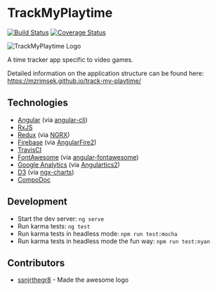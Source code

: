 # TrackMyPlaytime

[![Build Status](https://travis-ci.org/mzrimsek/track-my-playtime.svg?branch=master)](https://travis-ci.org/mzrimsek/track-my-playtime)
[![Coverage Status](https://coveralls.io/repos/github/mzrimsek/track-my-playtime/badge.svg?branch=master)](https://coveralls.io/github/mzrimsek/track-my-playtime?branch=master)

![TrackMyPlaytime Logo](https://trackmyplaytime.com/assets/blk_512x_v2.png)

A time tracker app specific to video games.

Detailed information on the application structure can be found here: https://mzrimsek.github.io/track-my-playtime/

## Technologies

* [Angular](https://angular.io/) (via [angular-cli](https://github.com/angular/angular-cli))
* [RxJS](https://github.com/ReactiveX/rxjs)
* [Redux](https://redux.js.org/) (via [NGRX](https://github.com/ngrx/platform))
* [Firebase](https://firebase.google.com/) (via [AngularFire2](https://github.com/angular/angularfire2))
* [TravisCI](https://travis-ci.org/)
* [FontAwesome](https://fontawesome.com/) (via [angular-fontawesome](https://github.com/FortAwesome/angular-fontawesome))
* [Google Analytics](https://www.google.com/analytics) (via [Angulartics2](https://github.com/angulartics/angulartics2))
* [D3](https://d3js.org/) (via [ngx-charts](https://github.com/swimlane/ngx-charts))
* [CompoDoc](https://compodoc.app/)

## Development

* Start the dev server: `ng serve`
* Run karma tests: `ng test`
* Run karma tests in headless mode: `npm run test:mocha`
* Run karma tests in headless mode the fun way: `npm run test:nyan`

## Contributors

* [ssnjrthegr8](https://github.com/ssnjrthegr8) - Made the awesome logo
